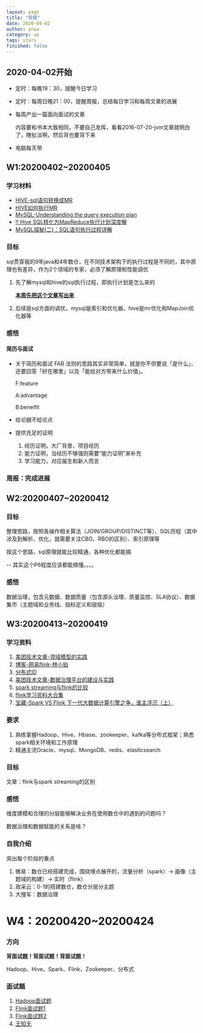 ```yaml
---
layout: page
title: "周报"
date: 2020-04-02
author: ynwa
category: up
tags: stars
finished: false
---
```

## 2020-04-02开始
+ 定时：每晚19：30，提醒今日学习

+ 定时：每周日晚21：00，提醒周报，总结每日学习和每周文章的进展

+ 每周产出一篇面向面试的文章

  内容要和书本大致相同，不要自己发挥，看看2016-07-20-jvm文章就明白了，瞎扯淡啊，然后背也要背下来

+ 电脑每天带

  

## W1:20200402~20200405

### 学习材料

+ [HIVE-sql语句转换成MR](https://www.cnblogs.com/Dhouse/p/7132476.html)
+ [HIVE如何执行MR](https://www.cnblogs.com/grasser/p/9257933.html)
+ [MySQL-Understanding the query execution plan](https://dev.mysql.com/doc/refman/8.0/en/using-explain.html)
+ [!! Hive SQL转化为MapReduce执行计划深度解](https://blog.csdn.net/i000zheng/article/details/81082774)
+ [MySQL探秘(二)：SQL语句执行过程详解](https://juejin.im/post/5b7036de6fb9a009c40997eb)

### 目标 

sql贯穿我的9年java和4年数仓，在不同技术架构下的执行过程是不同的，其中原理也有差异，作为2个领域的专家，必须了解原理和性能调优

1. 先了解mysql和hive的sql执行过程，即执行计划是怎么来的

   **<u>本周先把这个文章写出来</u>**

2. 后续是sql方面的调优，mysql是索引和优化器，hive是mr优化和MapJoin优化器等

### 感悟

#### 简历与面试

+ 关于简历和面试
  FAB 法则的思路其实非常简单，就是你不但要说「是什么」、还要回答「好在哪里」以及「能给对方带来什么价值」。

  F:feature

  A:advantage

  B:beneifit

+ 给论据不给论点

+ 提供充足的证明

  1. 经历证明，大厂背景、项目经历
  2. 能力证明，当经历不够强则需要“能力证明”来补充
  3. 学习能力，对应届生和新人而言

### 周报：完成进展

## W2:20200407~20200412

### 目标

整理思路，按照各操作相关算法（JOIN/GROUP/DISTINCT等）、SQL历程（其中涉及到解析、优化，就需要关注CBO、RBO的区别）、索引原理等

按这个思路，sql原理就能比较精通，各种优化都能搞

-- 其实这个P6程度应该都能搞懂。。。。

### 感悟

数据治理，包含元数据、数据质量（包含源头治理、质量监控、SLA协议）、数据集市（主题域和业务线、指标定义和层级）


## W3:20200413~20200419

### 学习资料

1. [美团技术文章-领域模型的实践](https://mp.weixin.qq.com/s?__biz=MjM5NjQ5MTI5OA==&mid=2651747236&idx=1&sn=baf67052ec1961c3c6de1af26fba9b22&chksm=bd12aae98a6523ff90b3461d00fee548554fdeb2112b541de87d0c59dea45bc60d2f5211d6a6&scene=21#wechat_redirect)
2. [博客-网易flink-林小铂](http://www.whitewood.me/about/)
3. [分布式ID](https://mp.weixin.qq.com/s/8CGN6aeMy9UuI58ZWlUGEg)
4. [美团技术文章-数据治理平台的建设与实践](https://mp.weixin.qq.com/s/eQZH7HEwfgC1rzLjgSaIOw)
5. [spark streaming与flink的比较](https://zhuanlan.zhihu.com/p/40698254)
6. [flink学习资料大合集](https://juejin.im/post/5d67c61a6fb9a06b0a278988)
7. [宝藏-Spark VS Flink 下一代大数据计算引擎之争，谁主浮沉（上）](https://ververica.cn/developers/big-data-computing-engine-battle/)

### 要求

1. 熟练掌握Hadoop、Hive、Hbase、zookeeper、kafka等分布式框架；熟悉spark相关环境和工作原理
2. 精通主流Oracle、mysql、MongoDB、redis、elasticsearch

### 目标

文章：flink与spark streaming的区别

### 感悟

维度建模和合理的分层能够解决业务在使用数仓中的遇到的问题吗？

数据治理和数据赋能的关系是啥？

### 自我介绍

突出每个阶段的重点

1. 微易：数仓已经搭建完成，围绕埋点展开的，流量分析（spark）-> 画像（主题域的构建）-> 实时（flink）
2. 政采云：0-1的搭建数仓，数仓分层分主题
3. 大搜车：数据治理



# W4：20200420~20200424

### 方向

<b> 背面试题！背面试题！背面试题！</b>

Hadoop、Hive、Spark、Flink、Zookeeper、分布式

### 面试题

1. [Hadoop面试题](https://www.aboutyun.com//forum.php/?mod=viewthread&tid=25195&extra=page%3D1&page=1&)
2. [Flink面试题1](https://juejin.im/post/5de90b586fb9a016502f3c36#heading-4)
3. [Flink面试题2](https://blog.csdn.net/huzechen/article/details/102827576)
4. [王知无](https://shimo.im/docs/jdPhrtFwVCAMkoWv/read)